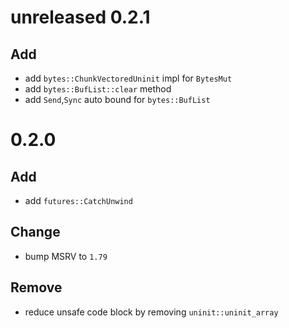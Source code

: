 # unreleased 0.2.1
## Add
- add `bytes::ChunkVectoredUninit` impl for `BytesMut`
- add `bytes::BufList::clear` method
- add `Send`,`Sync` auto bound for `bytes::BufList`

# 0.2.0
## Add
- add `futures::CatchUnwind`

## Change
- bump MSRV to `1.79`

## Remove
- reduce unsafe code block by removing `uninit::uninit_array`
